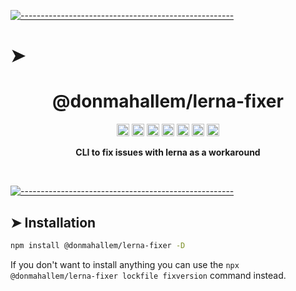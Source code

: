 <!-- ⚠️ This README has been generated from the file(s) "./readme_blueprint.md" ⚠️-->
[![-----------------------------------------------------](https://raw.githubusercontent.com/andreasbm/readme/master/assets/lines/water.png)](#h1-aligncenterdonmahallemlerna-fixerh1)

# ➤ <h1 align="center">@donmahallem/lerna-fixer</h1>
<p align="center">
		<a href="https://www.npmjs.com/package/@donmahallem/lerna-fixer"><img alt="NPM Version 0.1.10" src="https://img.shields.io/npm/v/@donmahallem/lerna-fixer" height="20"/></a>
<a href="https://github.com/donmahallem/lerna-fixer/actions/workflows/test.yml"><img alt="Test" src="https://github.com/donmahallem/lerna-fixer/actions/workflows/test.yml/badge.svg?event=push" height="20"/></a>
<a href="https://codecov.io/gh/donmahallem/lerna-fixer/branch/main"><img alt="codecov" src="https://codecov.io/gh/donmahallem/lerna-fixer/branch/main/graph/badge.svg" height="20"/></a>
<a href="https://github.com/donmahallem/lerna-fixer/blob/main/LICENSE"><img alt="GitHub license" src="https://img.shields.io/github/license/donmahallem/lerna-fixer" height="20"/></a>
<a href="https://github.com/donmahallem/lerna-fixer"><img alt="David" src="https://img.shields.io/david/donmahallem/lerna-fixer" height="20"/></a>
<a href="https://github.com/donmahallem/lerna-fixer"><img alt="David" src="https://img.shields.io/david/dev/donmahallem/lerna-fixer" height="20"/></a>
<a href="https://github.com/donmahallem/lerna-fixer/graphs/contributors"><img alt="GitHub contributors" src="https://img.shields.io/github/contributors-anon/donmahallem/lerna-fixer" height="20"/></a>
	</p>


<p align="center">
  <b>CLI to fix issues with lerna as a workaround</b></br>
  <sub><sub>
</p>

<br />



[![-----------------------------------------------------](https://raw.githubusercontent.com/andreasbm/readme/master/assets/lines/water.png)](#installation)

## ➤ Installation

```bash
npm install @donmahallem/lerna-fixer -D
```

If you don't want to install anything you can use the `npx @donmahallem/lerna-fixer lockfile fixversion` command instead.
